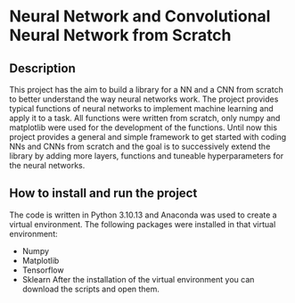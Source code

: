 # Neural Network and Convolutional Neural Network from Scratch

## Description
This project has the aim to build a library for a NN and a CNN from scratch to better understand the way neural networks work. The project provides typical functions of neural networks to implement machine learning and apply it to a task. All functions were written from scratch, only numpy and matplotlib were used for the development of the functions. Until now this project provides a general and simple framework to get started with coding NNs and CNNs from scratch and the goal is to successively extend the library by adding more layers, functions and tuneable hyperparameters for the neural networks.

## How to install and run the project
The code is written in Python 3.10.13 and Anaconda was used to create a virtual environment. The following packages were installed in that virtual environment:
- Numpy
- Matplotlib
- Tensorflow
- Sklearn
After the installation of the virtual environment you can download the scripts and open them.
